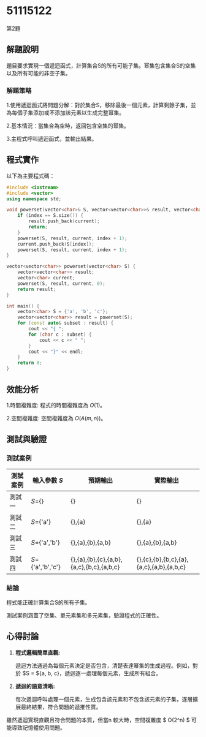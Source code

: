 # 51115122

第2題

## 解題說明

題目要求實現一個遞迴函式，計算集合S的所有可能子集。幂集包含集合S的空集以及所有可能的非空子集。

### 解題策略

1.使用遞迴函式將問題分解：對於集合S，移除最後一個元素，計算剩餘子集，並為每個子集添加或不添加該元素以生成完整幂集。

2.基本情況：當集合為空時，返回包含空集的幂集。

3.主程式呼叫遞迴函式，並輸出結果。

## 程式實作

以下為主要程式碼：

```cpp
#include <iostream>
#include <vector>
using namespace std;

void powerset(vector<char>& S, vector<vector<char>>& result, vector<char> current, int index) {
    if (index == S.size()) {
        result.push_back(current);
        return;
    }
    powerset(S, result, current, index + 1);
    current.push_back(S[index]);
    powerset(S, result, current, index + 1);
}

vector<vector<char>> powerset(vector<char> S) {
    vector<vector<char>> result;
    vector<char> current;
    powerset(S, result, current, 0);
    return result;
}

int main() {
    vector<char> S = {'a', 'b', 'c'};
    vector<vector<char>> result = powerset(S);
    for (const auto& subset : result) {
        cout << "{ ";
        for (char c : subset) {
            cout << c << " ";
        }
        cout << "}" << endl;
    }
    return 0;
}
```

## 效能分析

1.時間複雜度:
程式的時間複雜度為 $O(1)$。

2.空間複雜度:
空間複雜度為 $O(A(m, n))$。

## 測試與驗證

### 測試案例

| 測試案例 | 輸入參數 $S$ | 預期輸出 | 實際輸出 |
|----------|--------------|----------|----------|
| 測試一   | $S=${}        | {}        | {}       |
| 測試二   | $S=${'a'}     | {},{a}    | {},{a}   | 
| 測試三   | $S=${'a','b'} | {},{a},{b},{a,b}     | {},{a},{b},{a,b}|
| 測試四   | $S=${'a','b','c'} | {},{a},{b},{c},{a,b},{a,c},{b,c},{a,b,c}|{},{c},{b},{b,c},{a},{a,c},{a,b},{a,b,c}         |

### 結論
 程式能正確計算集合S的所有子集。

 測試案例涵蓋了空集、單元素集和多元素集，驗證程式的正確性。

## 心得討論

1. **程式邏輯簡單直觀:**
   
    遞迴方法通過為每個元素決定是否包含，清楚表達幂集的生成過程。例如，對於 $S = ${a, b, c}，遞迴逐一處理每個元素，生成所有組合。

2. **遞迴的語意清晰:**

   每次遞迴呼叫處理一個元素，生成包含該元素和不包含該元素的子集，逐層擴展最終結果，符合問題的遞推性質。

雖然遞迴實現直觀且符合問題的本質，但當n 較大時，空間複雜度 $ O(2^n) $ 可能導致記憶體使用問題。
